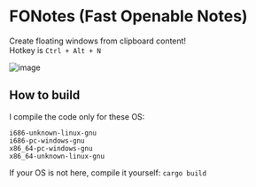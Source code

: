# FONotes (Fast Openable Notes)
Create floating windows from clipboard content!<br>
Hotkey is `Ctrl + Alt + N`

![image](https://github.com/MeexReay/stknts/assets/127148610/fae1e7b4-d418-49ba-8060-4977d3758055)

## How to build
I compile the code only for these OS:
```
i686-unknown-linux-gnu 
i686-pc-windows-gnu 
x86_64-pc-windows-gnu 
x86_64-unknown-linux-gnu
```
If your OS is not here, compile it yourself: `cargo build`